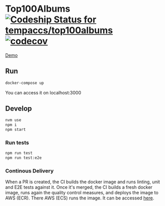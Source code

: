 # Top100Albums [![Codeship Status for tempaccs/top100albums](https://app.codeship.com/projects/3566b230-3719-0138-335d-627db92c49fc/status?branch=master)](https://app.codeship.com/projects/386352) [![codecov](https://codecov.io/gh/tempaccs/top100albums/branch/master/graph/badge.svg?token=YBZHRKEW2W)](https://codecov.io/gh/tempaccs/top100albums)

[Demo](http://EC2Co-EcsEl-1TZBPM7YBSC8P-273447432.eu-west-1.elb.amazonaws.com)

## Run

```bash
docker-compose up
```

You can access it on localhost:3000

## Develop

```bash
nvm use
npm i
npm start
```

### Run tests

```bash
npm run test
npm run test:e2e
```

### Continous Delivery

When a PR is created, the CI builds the docker image and runs linting, unit and E2E tests against it. Once it's merged, the CI builds a fresh docker image, runs again the quality control measures, and deploys the image to AWS (ECR). There AWS (ECS) runs the image. It can be accessed [here](http://EC2Co-EcsEl-1TZBPM7YBSC8P-273447432.eu-west-1.elb.amazonaws.com).
